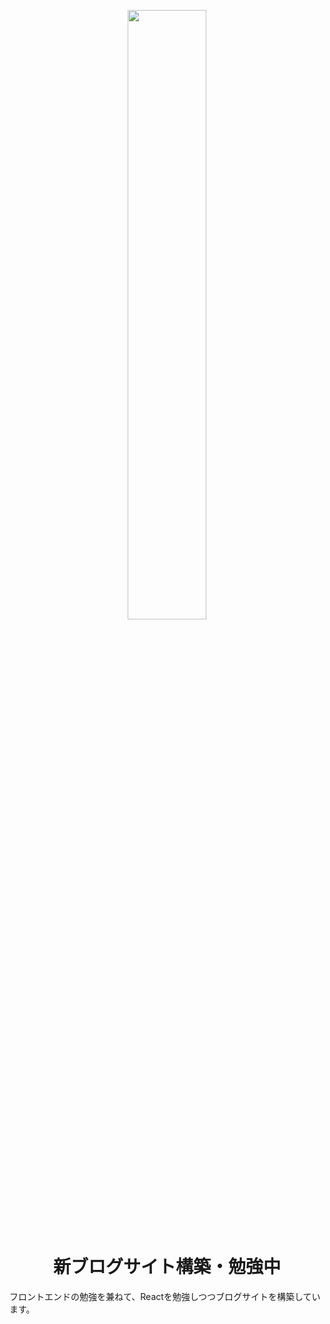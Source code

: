 <p align="center">
  <a href="https://cara.lekoarts.de">
    <img width='50%' src="https://shi615.github.io/assets/img/avator/avator.jpg" />
  </a>
</p>
<h1 align="center">
  新ブログサイト構築・勉強中
</h1>
フロントエンドの勉強を兼ねて、Reactを勉強しつつブログサイトを構築しています。
